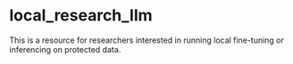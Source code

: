# local_research_llm
This is a resource for researchers interested in running local fine-tuning or inferencing on protected data. 

